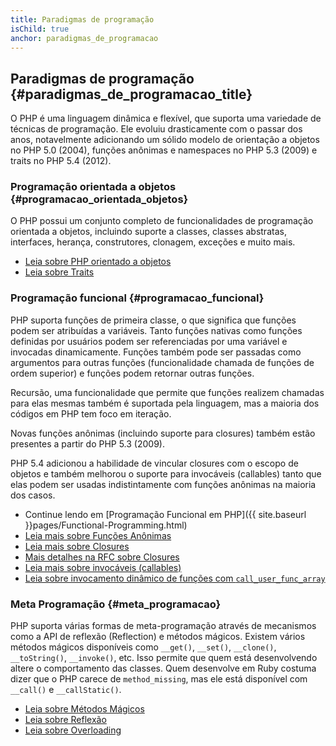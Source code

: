 ```yaml
---
title: Paradigmas de programação
isChild: true
anchor: paradigmas_de_programacao
---
```


## Paradigmas de programação {#paradigmas_de_programacao_title}

O PHP é uma linguagem dinâmica e flexível, que suporta uma variedade de técnicas de programação. Ele evoluiu
drasticamente com o passar dos anos, notavelmente adicionando um sólido modelo de orientação a objetos no PHP 5.0 
(2004), funções anônimas e namespaces no PHP 5.3 (2009) e traits no PHP 5.4 (2012).

### Programação orientada a objetos {#programacao_orientada_objetos}

O PHP possui um conjunto completo de funcionalidades de programação orientada a objetos, incluindo suporte a classes,
classes abstratas, interfaces, herança, construtores, clonagem, exceções e muito mais.

* [Leia sobre PHP orientado a objetos][oop]
* [Leia sobre Traits][traits]

### Programação funcional {#programacao_funcional}

PHP suporta funções de primeira classe, o que significa que funções podem ser atribuídas a variáveis. Tanto funções
nativas como funções definidas por usuários podem ser referenciadas por uma variável e invocadas dinamicamente. Funções
também pode ser passadas como argumentos para outras funções (funcionalidade chamada de funções de ordem superior) e
funções podem retornar outras funções.

Recursão, uma funcionalidade que permite que funções realizem chamadas para elas mesmas também é suportada pela
linguagem, mas a maioria dos códigos em PHP tem foco em iteração.

Novas funções anônimas (incluindo suporte para closures) também estão presentes a partir do PHP 5.3 (2009).

PHP 5.4 adicionou a habilidade de vincular closures com o escopo de objetos e também melhorou o suporte para invocáveis
(callables) tanto que elas podem ser usadas indistintamente com funções anônimas na maioria dos casos.

* Continue lendo em [Programação Funcional em PHP]({{ site.baseurl }}pages/Functional-Programming.html)
* [Leia mais sobre Funções Anônimas][anonymous-functions]
* [Leia mais sobre Closures][closure-class]
* [Mais detalhes na RFC sobre Closures][closures-rfc]
* [Leia mais sobre invocáveis (callables)][callables]
* [Leia sobre invocamento dinâmico de funções com `call_user_func_array`][call-user-func-array]

### Meta Programação {#meta_programacao}

PHP suporta várias formas de meta-programação através de mecanismos como a API de reflexão (Reflection) e métodos mágicos.
Existem vários métodos mágicos disponíveis como `__get()`, `__set()`, `__clone()`, `__toString()`, `__invoke()`, etc.
Isso permite que quem está desenvolvendo altere o comportamento das classes. Quem desenvolve em Ruby costuma dizer que o
PHP carece de `method_missing`, mas ele está disponível com `__call()` e `__callStatic()`.

* [Leia sobre Métodos Mágicos][magic-methods]
* [Leia sobre Reflexão][reflection]
* [Leia sobre Overloading][overloading]

[oop]: https://www.php.net/language.oop5
[traits]: https://www.php.net/language.oop5.traits
[anonymous-functions]: https://www.php.net/functions.anonymous
[closure-class]: https://www.php.net/class.closure
[closures-rfc]: https://wiki.php.net/rfc/closures
[callables]: https://www.php.net/language.types.callable
[call-user-func-array]: https://www.php.net/function.call-user-func-array
[magic-methods]: https://www.php.net/language.oop5.magic
[reflection]: https://www.php.net/intro.reflection
[overloading]: https://www.php.net/language.oop5.overloading
